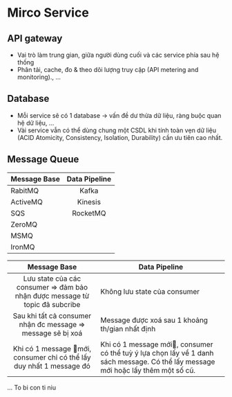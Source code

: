 # Mirco Service

## API gateway
- Vai trò làm trung gian, giữa người dùng cuối và các service phía sau hệ thống 
- Phân tải, cache, đo & theo dõi lượng truy cập (API metering and monitoring)., ... 

## Database
- Mỗi service sẽ có 1 database -> vấn đề dư thừa dữ liệu, ràng buộc quan hệ dữ liệu, ...
- Vài service vẫn có thể dùng chung một CSDL khi tính toàn vẹn dữ liệu (ACID Atomicity, Consistency, Isolation, Durability) cần ưu tiên cao nhất.

## Message Queue 

| Message Base | Data Pipeline |
|--------------|:-------------:|
| RabitMQ      | Kafka         |
| ActiveMQ     | Kinesis       |
| SQS          | RocketMQ      |
| ZeroMQ       |               |
| MSMQ         |               |
| IronMQ       |               |



|   Message Base   | Data Pipeline  |
|:----------------:|----------------|
| Lưu state của các consumer => đảm bảo nhận được message từ topic đã subcribe | Không lưu state của consumer |
| Sau khi tất cả consumer nhận đc message => message sẽ bị xoá                 | Message được xoá sau 1 khoảng th/gian nhất định  |
| Khi có 1 message mới, consumer chỉ có thể lấy duy nhất 1 message đó          | Khi có 1 message mới, consumer có thể tuỳ ý lựa chọn lấy về 1 danh sách message. Có thể lấy message mới hoặc lấy thêm một số cũ. |


... To bi con ti niu